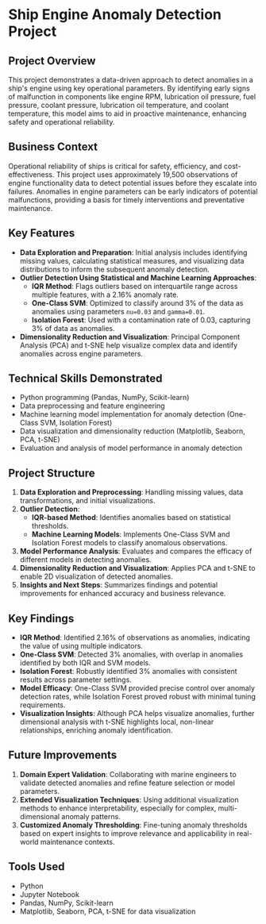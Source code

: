 # Ship Engine Anomaly Detection Project

## Project Overview
This project demonstrates a data-driven approach to detect anomalies in a ship's engine using key operational parameters. By identifying early signs of malfunction in components like engine RPM, lubrication oil pressure, fuel pressure, coolant pressure, lubrication oil temperature, and coolant temperature, this model aims to aid in proactive maintenance, enhancing safety and operational reliability.

## Business Context
Operational reliability of ships is critical for safety, efficiency, and cost-effectiveness. This project uses approximately 19,500 observations of engine functionality data to detect potential issues before they escalate into failures. Anomalies in engine parameters can be early indicators of potential malfunctions, providing a basis for timely interventions and preventative maintenance.

## Key Features
- **Data Exploration and Preparation**: Initial analysis includes identifying missing values, calculating statistical measures, and visualizing data distributions to inform the subsequent anomaly detection.
- **Outlier Detection Using Statistical and Machine Learning Approaches**: 
  - **IQR Method**: Flags outliers based on interquartile range across multiple features, with a 2.16% anomaly rate.
  - **One-Class SVM**: Optimized to classify around 3% of the data as anomalies using parameters `nu=0.03` and `gamma=0.01`.
  - **Isolation Forest**: Used with a contamination rate of 0.03, capturing 3% of data as anomalies.
- **Dimensionality Reduction and Visualization**: Principal Component Analysis (PCA) and t-SNE help visualize complex data and identify anomalies across engine parameters.

## Technical Skills Demonstrated
- Python programming (Pandas, NumPy, Scikit-learn)
- Data preprocessing and feature engineering
- Machine learning model implementation for anomaly detection (One-Class SVM, Isolation Forest)
- Data visualization and dimensionality reduction (Matplotlib, Seaborn, PCA, t-SNE)
- Evaluation and analysis of model performance in anomaly detection

## Project Structure
1. **Data Exploration and Preprocessing**: Handling missing values, data transformations, and initial visualizations.
2. **Outlier Detection**:
   - **IQR-based Method**: Identifies anomalies based on statistical thresholds.
   - **Machine Learning Models**: Implements One-Class SVM and Isolation Forest models to classify anomalous observations.
3. **Model Performance Analysis**: Evaluates and compares the efficacy of different models in detecting anomalies.
4. **Dimensionality Reduction and Visualization**: Applies PCA and t-SNE to enable 2D visualization of detected anomalies.
5. **Insights and Next Steps**: Summarizes findings and potential improvements for enhanced accuracy and business relevance.

## Key Findings
- **IQR Method**: Identified 2.16% of observations as anomalies, indicating the value of using multiple indicators.
- **One-Class SVM**: Detected 3% anomalies, with overlap in anomalies identified by both IQR and SVM models.
- **Isolation Forest**: Robustly identified 3% anomalies with consistent results across parameter settings.
- **Model Efficacy**: One-Class SVM provided precise control over anomaly detection rates, while Isolation Forest proved robust with minimal tuning requirements.
- **Visualization Insights**: Although PCA helps visualize anomalies, further dimensional analysis with t-SNE highlights local, non-linear relationships, enriching anomaly identification.

## Future Improvements
1. **Domain Expert Validation**: Collaborating with marine engineers to validate detected anomalies and refine feature selection or model parameters.
2. **Extended Visualization Techniques**: Using additional visualization methods to enhance interpretability, especially for complex, multi-dimensional anomaly patterns.
3. **Customized Anomaly Thresholding**: Fine-tuning anomaly thresholds based on expert insights to improve relevance and applicability in real-world maintenance contexts.

## Tools Used
- Python 
- Jupyter Notebook
- Pandas, NumPy, Scikit-learn
- Matplotlib, Seaborn, PCA, t-SNE for data visualization
